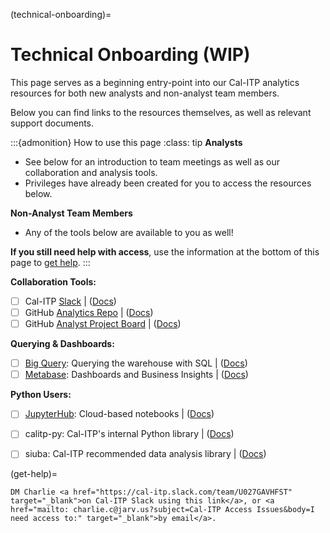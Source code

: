(technical-onboarding)=
# Technical Onboarding (WIP)
This page serves as a beginning entry-point into our Cal-ITP analytics resources for both new analysts and non-analyst team members.

Below you can find links to the resources themselves, as well as relevant support documents.

:::{admonition} How to use this page
:class: tip
**Analysts**
* See below for an introduction to team meetings as well as our collaboration and analysis tools.
* Privileges have already been created for you to access the resources below.

**Non-Analyst Team Members**
* Any of the tools below are available to you as well!

**If you still need help with access**, use the information at the bottom of this page to [get help](get-help).
:::

**Collaboration Tools:**

- [ ]  Cal-ITP [Slack](https://cal-itp.slack.com) | ([Docs](slack-intro))
- [ ]  GitHub [Analytics Repo](https://github.com/cal-itp/data-analyses) | ([Docs](analytics-repo))
- [ ]  GitHub [Analyst Project Board](https://github.com/cal-itp/data-infra/projects/6) | ([Docs](analytics-project-board))

**Querying & Dashboards:**

- [ ]  [Big Query](https://console.cloud.google.com/bigquery/): Querying the warehouse with SQL | ([Docs](big-query))
- [ ]  [Metabase](https://dashboards.calitp.org/): Dashboards and Business Insights | ([Docs](metabase))

**Python Users:**

- [ ]  [JupyterHub](https://hubtest.k8s.calitp.jarv.us/): Cloud-based notebooks | ([Docs](jupyterhub))
- [ ]  calitp-py: Cal-ITP's internal Python library | ([Docs](calitp))
- [ ]  siuba: Cal-ITP recommended data analysis library | ([Docs](siuba))


(get-help)=
```{admonition} Still need access to a tool above?
DM Charlie <a href="https://cal-itp.slack.com/team/U027GAVHFST" target="_blank">on Cal-ITP Slack using this link</a>, or <a href="mailto: charlie.c@jarv.us?subject=Cal-ITP Access Issues&body=I need access to:" target="_blank">by email</a>.
```
